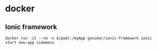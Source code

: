 # docker

## Ionic framework

`docker run -it --rm -v $(pwd):/myApp gonimar/ionic-framework ionic start new-app sidemenu`